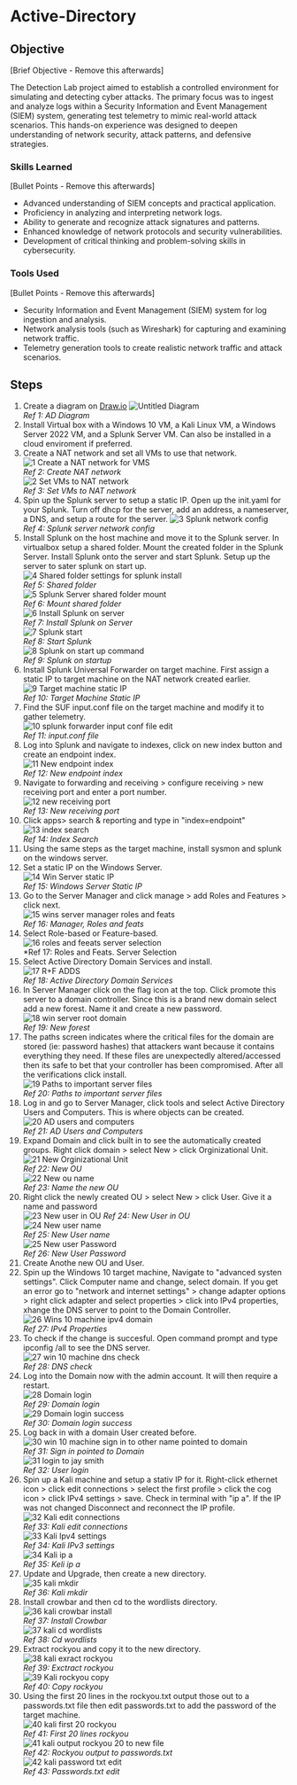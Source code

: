 # Active-Directory

## Objective
[Brief Objective - Remove this afterwards]

The Detection Lab project aimed to establish a controlled environment for simulating and detecting cyber attacks. The primary focus was to ingest and analyze logs within a Security Information and Event Management (SIEM) system, generating test telemetry to mimic real-world attack scenarios. This hands-on experience was designed to deepen understanding of network security, attack patterns, and defensive strategies.

### Skills Learned
[Bullet Points - Remove this afterwards]

- Advanced understanding of SIEM concepts and practical application.
- Proficiency in analyzing and interpreting network logs.
- Ability to generate and recognize attack signatures and patterns.
- Enhanced knowledge of network protocols and security vulnerabilities.
- Development of critical thinking and problem-solving skills in cybersecurity.

### Tools Used
[Bullet Points - Remove this afterwards]

- Security Information and Event Management (SIEM) system for log ingestion and analysis.
- Network analysis tools (such as Wireshark) for capturing and examining network traffic.
- Telemetry generation tools to create realistic network traffic and attack scenarios.

## Steps
1. Create a diagram on <a href="https://Draw.io"> Draw.io</a>
  ![Untitled Diagram](https://github.com/user-attachments/assets/d54d7780-fd52-4e89-87d8-1ecac39c5514)<br>
*Ref 1: AD Diagram*
2. Install Virtual box with a Windows 10 VM, a Kali Linux VM, a Windows Server 2022 VM, and a Splunk Server VM. Can also be installed in a cloud enviroment if preferred.
3. Create a NAT network and set all VMs to use that network.
  ![1  Create a NAT network for VMS](https://github.com/user-attachments/assets/d07ccd63-bf70-4503-9ec4-c4c5f377831f)<br>
*Ref 2: Create NAT network*<br>
  ![2  Set VMs to NAT network](https://github.com/user-attachments/assets/d2dbf52e-9d62-41f3-ae84-260c909fc929)<br>
*Ref 3: Set VMs to NAT network*<br>
4. Spin up the Splunk server to setup a static IP. Open up the init.yaml for your Splunk. Turn off dhcp for the server, add an address, a nameserver, a DNS, and setup a route for the server.
  ![3  Splunk network config](https://github.com/user-attachments/assets/067bd341-bb1f-437b-b45c-26226139e85e)<br>
*Ref 4: Splunk server network config*<br>
5. Install Splunk on the host machine and move it to the Splunk server. In virtualbox setup a shared folder. Mount the created folder in the Splunk Server. Install Splunk onto the server and start Splunk. Setup up the server to sater splunk on start up.<br>
  ![4  Shared folder settings for splunk install](https://github.com/user-attachments/assets/db9cd807-324c-417a-bd39-cd10aa9b26b4)<br>
*Ref 5: Shared folder*<br>
  ![5  Splunk Server shared folder mount](https://github.com/user-attachments/assets/1a47c435-045a-45da-b41a-5349c6ebcdf9)<br>
*Ref 6: Mount shared folder*<br>
  ![6  Install Splunk on server](https://github.com/user-attachments/assets/227aa779-375d-4d5a-a74f-666f79dca8dc)<br>
*Ref 7: Install Splunk on Server*<br>
  ![7  Splunk start](https://github.com/user-attachments/assets/05bd3ef8-65a6-4873-b25a-93062a398eec)<br>
*Ref 8: Start Splunk*<br>
  ![8  Splunk on start up command](https://github.com/user-attachments/assets/f88fd547-ba14-443d-a9a8-13233d3545d3)<br>
*Ref 9: Splunk on startup*<br>
6. Install Splunk Universal Forwarder on target machine. First assign a static IP to target machine on the NAT network created earlier.<br>
  ![9  Target machine static IP](https://github.com/user-attachments/assets/f71fd8fe-021b-4fb6-9e4d-8ed34d6b043e)<br>
*Ref 10: Target Machine Static IP*<br>
7. Find the SUF input.conf file on the target machine and modify it to gather telemetry.<br>
  ![10  splunk forwarder input conf file edit](https://github.com/user-attachments/assets/5edc1311-fd87-4893-aa31-3f1118516802)<br>
*Ref 11: input.conf file*<br>
8. Log into Splunk and navigate to indexes, click on new index button and create an endpoint index.<br>
  ![11  New endpoint index](https://github.com/user-attachments/assets/48653e4a-cf82-462b-b71e-1f4caaa4fcc6)<br>
*Ref 12: New endpoint index*<br>
9. Navigate to forwarding and receiving > configure receiving > new receiving port and enter a port number.<br>
  ![12  new receiving port](https://github.com/user-attachments/assets/59c8d242-5f27-4830-bba4-a882d3e0122b)<br>
*Ref 13: New receiving port*<br>
10. Click apps> search & reporting and type in "index=endpoint"<br>
  ![13  index search](https://github.com/user-attachments/assets/3f059198-3b73-47b7-8289-c0fa509b2614)<br>
*Ref 14: Index Search*<br>
11. Using the same steps as the target machine, install sysmon and splunk on the windows server.
12. Set a static IP on the Windows Server.<br>
  ![14  Win Server static IP](https://github.com/user-attachments/assets/d6c3c4ad-a5a7-4498-a6bf-c59236e4a5be)<br>
*Ref 15: Windows Server Static IP*<br>
13. Go to the Server Manager and click manage > add Roles and Features > click next.<br>
  ![15  wins server manager roles and feats](https://github.com/user-attachments/assets/fc6fde08-8c38-4230-aa7a-e49c05d4c996)<br>
*Ref 16: Manager, Roles and feats*<br>
14. Select Role-based or Feature-based.<br>
  ![16 roles and feeats server selection](https://github.com/user-attachments/assets/bd9b3317-ceb6-428f-a218-3ee6782e1345)<br>
*Ref 17: Roles and Feats. Server Selection<br>
15. Select Active Directory Domain Services and install. <br>
  ![17  R+F ADDS](https://github.com/user-attachments/assets/64b53b4e-2998-4c01-b4f1-5b7717d55fee)<br>
*Ref 18: Active Directory Domain Services*<br>
16. In Server Manager click on the flag icon at the top. Click promote this server to a domain controller. Since this is a brand new domain select add a new forest. Name it and create a new password.<br>
  ![18  win server root domain](https://github.com/user-attachments/assets/7c2ddbbc-841a-429a-922d-44920e3deccf)<br>
*Ref 19: New forest*
17. The paths screen indicates where the critical files for the domain are stored (ie: password hashes) that attackers want because it contains everything they need. If these files are unexpectedly altered/accessed then its safe to bet that your controller has been compromised. After all the verifications click install.<br>
  ![19  Paths to important server files](https://github.com/user-attachments/assets/c4e3bdf4-997c-4e28-b5f7-94fb2f0bdee4)<br>
*Ref 20: Paths to important server files*<br>
18. Log in and go to Server Manager, click tools and select Active Directory Users and Computers. This is where objects can be created.<br>
  ![20  AD users and computers](https://github.com/user-attachments/assets/c621b37d-3a4f-4880-8e26-47944b599f9c)<br>
*Ref 21: AD Users and Computers*<br>
19. Expand Domain and click built in to see the automatically created groups. Right click domain > select New > click Orginizational Unit.<br>
  ![21  New Orginizational Unit](https://github.com/user-attachments/assets/fc021bec-6d3f-4659-98ec-89fcf7e6320f)<br>
*Ref 22: New OU*<br>
  ![22  New ou name](https://github.com/user-attachments/assets/d00fee5f-6b0a-49dd-baa0-a39cd4266a53)<br>
*Ref 23: Name the new OU*<br>
20. Right click the newly created OU > select New > click User. Give it a name and password <br>
  ![23  New user in OU](https://github.com/user-attachments/assets/6b57bd2c-7c15-46c6-8c7d-e7f8229a1c3c)
*Ref 24: New User in OU*<br>
  ![24  New user name](https://github.com/user-attachments/assets/988dfc16-0f26-4f02-a017-47c58a52ff82)<br>
*Ref 25: New User name*<br>
  ![25  New user Password](https://github.com/user-attachments/assets/b9dc81b8-9e12-4f56-8628-3f26fe6ced5d)<br>
*Ref 26: New User Password*<br>
21. Create Anothe new OU and User.
22. Spin up the Windows 10 target machine, Navigate to "advanced systen settings". Click Computer name and change, select domain. If you get an error go to "network and internet settings" > change adapter options > right click adapter and select properties > click into IPv4 properties, xhange the DNS server to point to the Domain Controller.<br>
  ![26  Wins 10 machine ipv4 domain](https://github.com/user-attachments/assets/35a40ba1-4435-45fd-885c-d44f009ad65a)<br>
*Ref 27: IPv4 Properties*<br>
23. To check if the change is succesful. Open command prompt and type ipconfig /all to see the DNS server.<br>
  ![27  win 10 machine dns check](https://github.com/user-attachments/assets/23bd1372-c4f9-4acb-96bc-f6d8093539aa)<br>
*Ref 28: DNS check*<br>
24. Log into the Domain now with the admin account. It will then require a restart.<br>
  ![28  Domain login](https://github.com/user-attachments/assets/abe9aabf-064d-4d34-a2ee-e42b03196a02)<br>
*Ref 29: Domain login*<br>
  ![29  Domain login success](https://github.com/user-attachments/assets/01b81556-225f-430f-8c8c-40f6ccf538b9)<br>
*Ref 30: Domain login success*<br>
25. Log back in with a domain User created before.<br>
  ![30  win 10 machine sign in to other name pointed to domain](https://github.com/user-attachments/assets/4896e644-3563-4947-afdd-0ec1a2467540)<br>
*Ref 31: Sign in pointed to Domain*<br>
  ![31  login to jay smith](https://github.com/user-attachments/assets/1a58ef16-7f45-4d45-b7b1-735061ac6d8b)<br>
*Ref 32: User login*<br>
26. Spin up a Kali machine and setup a stativ IP for it. Right-click ethernet icon > click edit connections > select the first profile > click the cog icon > click IPv4 settings > save. Check in terminal with "ip a". If the IP was not changed Disconnect and reconnect the IP profile.<br>
  ![32  Kali edit connections](https://github.com/user-attachments/assets/65dfcbff-e0da-4fc3-b104-75e7499498e8)<br>
*Ref 33: Kali edit connections*<br>
  ![33  Kali Ipv4 settings](https://github.com/user-attachments/assets/a4a38e0c-7f7c-483e-80fb-8e6a1718d136)<br>
*Ref 34: Kali IPv3 settings*<br>
  ![34  Kali ip a](https://github.com/user-attachments/assets/650b3b76-3623-4ec9-9ced-8d3d3fa8115b)<br>
*Ref 35: Keli ip a*<br>
27. Update and Upgrade, then create a new directory.<br>
  ![35  kali mkdir](https://github.com/user-attachments/assets/323bbadc-533f-4288-890a-36483a4846c0)<br>
*Ref 36: Kali mkdir*<br>
28. Install crowbar and then cd to the wordlists directory.<br>
  ![36  kali crowbar install](https://github.com/user-attachments/assets/c4ec0237-466f-4612-8282-96739fa22ea5)<br>
*Ref 37: Install Crowbar*<br>
  ![37  kali cd wordlists](https://github.com/user-attachments/assets/6024bb50-5523-4c2e-9078-110e0eb7c9fe)<br>
*Ref 38: Cd wordlists*<br>
29. Extract rockyou and copy it to the new directory.<br>
  ![38  kali exract rockyou](https://github.com/user-attachments/assets/1d6f48a6-193c-4e8e-9fda-a9e12f94dbe7)<br>
*Ref 39: Exctract rockyou*<br>
  ![39  Kali rockyou copy](https://github.com/user-attachments/assets/e67c5659-81fb-45bf-be26-4adaf9f02d00)<br>
*Ref 40: Copy rockyou*<br>
30. Using the first 20 lines in the rockyou.txt output those out to a passwords.txt file then edit passwords.txt to add the password of the target machine.<br>
  ![40  kali first 20 rockyou](https://github.com/user-attachments/assets/3d444552-411c-4bc9-b169-978fddcf8e87)<br>
*Ref 41: First 20 lines rockyou*<br>
  ![41  kali output rockyou 20 to new file](https://github.com/user-attachments/assets/32b76c20-2d5b-4956-965d-ca38f12f9dc2)<br>
*Ref 42: Rockyou output to passwords.txt*<br>
  ![42  kali password txt edit](https://github.com/user-attachments/assets/33b519e3-3e13-4b41-a8ff-1e42873478dc)<br>
*Ref 43: Passwords.txt edit*<br>

